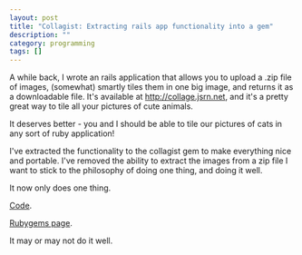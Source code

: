```yaml
---
layout: post
title: "Collagist: Extracting rails app functionality into a gem"
description: ""
category: programming
tags: []
---
```


A while back, I wrote an rails application that allows you to upload a .zip file of images, (somewhat) smartly tiles them in one big image, and returns it as a downloadable file. It's available at http://collage.jsrn.net, and it's a pretty great way to tile all your pictures of cute animals.

It deserves better - you and I should be able to tile our pictures of cats in any sort of ruby application!

I've extracted the functionality to the collagist gem to make everything nice and portable. I've removed the ability to extract the images from a zip file I want to stick to the philosophy of doing one thing, and doing it well.

It now only does one thing.

<a href="https://github.com/jsrn/collagist">Code</a>.

<a href="https://rubygems.org/gems/collagist">Rubygems page</a>.


It may or may not do it well.